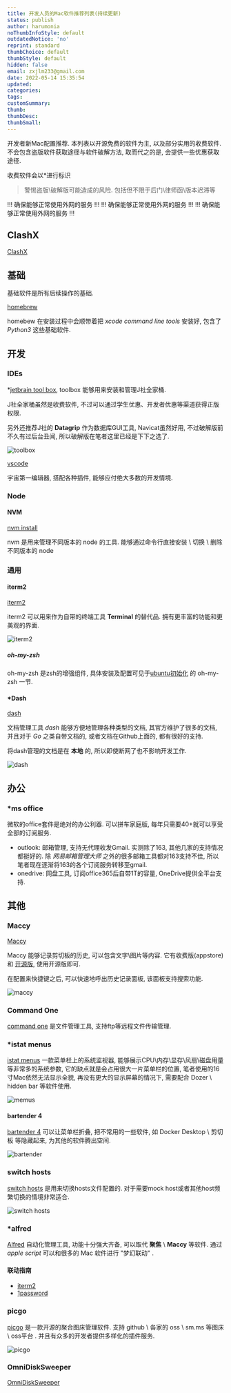 ```yaml
---
title: 开发人员的Mac软件推荐列表(持续更新)
status: publish
author: harumonia
noThumbInfoStyle: default
outdatedNotice: 'no'
reprint: standard
thumbChoice: default
thumbStyle: default
hidden: false
email: zxjlm233@gmail.com
date: 2022-05-14 15:35:54
updated:
categories:
tags:
customSummary:
thumb:
thumbDesc:
thumbSmall:
---
```



开发者新Mac配置推荐. 本列表以开源免费的软件为主, 以及部分实用的收费软件. 不会包含盗版软件获取途径与软件破解方法, 取而代之的是, 会提供一些优惠获取途径.

收费软件会以*进行标识

> 警惕盗版\破解版可能造成的风险. 包括但不限于后门\律师函\版本迟滞等

!!! 确保能够正常使用外网的服务 !!!
!!! 确保能够正常使用外网的服务 !!!
!!! 确保能够正常使用外网的服务 !!!

## ClashX

[ClashX](https://github.com/yichengchen/clashX/releases)

## 基础

基础软件是所有后续操作的基础.

[homebrew](https://docs.brew.sh/Installation)

homebew 在安装过程中会顺带着把 _xcode command line tools_ 安装好, 包含了 _Python3_ 这些基础软件.

## 开发

### IDEs

*[jetbrain tool box](https://www.jetbrains.com/toolbox-app/), toolbox 能够用来安装和管理J社全家桶.

J社全家桶虽然是收费软件, 不过可以通过学生优惠、开发者优惠等渠道获得正版权限.

另外还推荐J社的 __Datagrip__ 作为数据库GUI工具, Navicat虽然好用, 不过破解版前不久有过后台丑闻, 所以破解版在笔者这里已经是下下之选了.

![toolbox](https://raw.githubusercontent.com/zxjlm/my-static-files/main/img/%E6%88%AA%E5%B1%8F2022-05-30%20%E4%B8%8B%E5%8D%885.12.45.png)

[vscode](https://code.visualstudio.com/download)

宇宙第一编辑器, 搭配各种插件, 能够应付绝大多数的开发情境.

### Node

#### NVM

[nvm install](https://github.com/nvm-sh/nvm#install--update-script)

nvm 是用来管理不同版本的 node 的工具. 能够通过命令行直接安装 \ 切换 \ 删除不同版本的 node

### 通用

#### iterm2

[iterm2](https://iterm2.com/)

iterm2 可以用来作为自带的终端工具 __Terminal__ 的替代品. 拥有更丰富的功能和更美观的界面.

![iterm2](https://raw.githubusercontent.com/zxjlm/my-static-files/main/img/%E6%88%AA%E5%B1%8F2022-05-30%20%E4%B8%8B%E5%8D%885.47.01.png)

##### oh-my-zsh

oh-my-zsh 是zsh的增强组件, 具体安装及配置可见于[ubuntu初始化](https://blog.harumonia.moe/ubuntu-initial/) 的 oh-my-zsh 一节.

#### *Dash

[dash](https://kapeli.com/dash)

文档管理工具  _dash_ 能够方便地管理各种类型的文档, 其官方维护了很多的文档, 并且对于 _Go_ 之类自带文档的, 或者文档在Github上面的, 都有很好的支持.

将dash管理的文档是在 __本地__ 的, 所以即使断网了也不影响开发工作.

![dash](https://raw.githubusercontent.com/zxjlm/my-static-files/main/img/%E6%88%AA%E5%B1%8F2022-05-30%20%E4%B8%8B%E5%8D%885.50.56.png)

## 办公

### *ms office

微软的office套件是绝对的办公利器. 可以拼车家庭版, 每年只需要40+就可以享受全部的订阅服务.

- outlook: 邮箱管理, 支持无代理收发Gmail. 实测除了163, 其他几家的支持情况都挺好的. 除 _网易邮箱管理大师_ 之外的很多邮箱工具都对163支持不佳, 所以笔者现在逐渐将163的各个订阅服务转移至gmail.
- onedrive: 网盘工具, 订阅office365后自带1T的容量, OneDrive提供全平台支持.

## 其他

### Maccy

[Maccy](https://github.com/p0deje/Maccy)

Maccy 能够记录剪切板的历史, 可以包含文字\图片等内容. 它有收费版(appstore) 和 [开源版](https://github.com/p0deje/Maccy), 使用开源版即可.

在配置来快捷键之后, 可以快速地呼出历史记录面板, 该面板支持搜索功能.

![maccy](https://raw.githubusercontent.com/zxjlm/my-static-files/main/img/%E6%88%AA%E5%B1%8F2022-05-30%20%E4%B8%8B%E5%8D%885.52.11.png)

### Command One

[command one](https://apps.apple.com/us/app/commander-one-file-manager/id1035236694?mt=12) 是文件管理工具, 支持ftp等远程文件传输管理.

### *istat menus

[istat menus](https://bjango.com/mac/istatmenus/) 一款菜单栏上的系统监视器, 能够展示CPU\内存\显存\风扇\磁盘用量等非常多的系统参数, 它的缺点就是会占用很大一片菜单栏的位置, 笔者使用的16寸Mac依然无法显示全貌, 再没有更大的显示屏幕的情况下, 需要配合 Dozer \ hidden bar 等软件使用.

![memus](https://raw.githubusercontent.com/zxjlm/my-static-files/main/img/%E6%88%AA%E5%B1%8F2022-05-30%20%E4%B8%8B%E5%8D%885.54.51.png)

#### bartender 4

[bartender 4](https://www.macbartender.com/Bartender4/) 可以让菜单栏折叠, 把不常用的一些软件, 如 Docker Desktop \ 剪切板 等隐藏起来, 为其他的软件腾出空间.

![bartender](https://raw.githubusercontent.com/zxjlm/my-static-files/main/img/%E6%88%AA%E5%B1%8F2022-05-30%20%E4%B8%8B%E5%8D%885.55.25.png)

### switch hosts

[switch hosts](https://github.com/oldj/SwitchHosts/releases) 是用来切换hosts文件配置的. 对于需要mock host或者其他host频繁切换的情境非常适合.

![switch hosts](https://raw.githubusercontent.com/zxjlm/my-static-files/main/img/%E6%88%AA%E5%B1%8F2022-05-30%20%E4%B8%8B%E5%8D%885.57.34.png)

### *alfred

[Alfred](https://www.alfredapp.com/) 自动化管理工具, 功能十分强大齐备, 可以取代 __聚焦__ \ __Maccy__ 等软件. 通过 _apple script_ 可以和很多的 Mac 软件进行 "梦幻联动" .

#### 联动指南

- [iterm2](https://github.com/vitorgalvao/custom-alfred-iterm-scripts)
- [1password](https://github.com/alfredapp/1password-workflow#readme)

### picgo

[picgo](https://github.com/Molunerfinn/PicGo) 是一款开源的聚合图床管理软件. 支持 github \ 各家的 oss \ sm.ms 等图床 \ oss平台 . 并且有众多的开发者提供多样化的插件服务.

![picgo](https://raw.githubusercontent.com/zxjlm/my-static-files/main/img/%E6%88%AA%E5%B1%8F2022-05-30%20%E4%B8%8B%E5%8D%885.58.51.png)

### OmniDiskSweeper

[OmniDiskSweeper](https://www.omnigroup.com/more)
